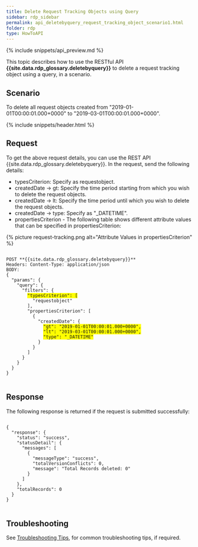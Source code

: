 ```yaml
---
title: Delete Request Tracking Objects using Query
sidebar: rdp_sidebar 
permalink: api_deletebyquery_request_tracking_object_scenario1.html
folder: rdp
type: HowToAPI
---
```


{% include snippets/api_preview.md %}

This topic describes how to use the RESTful API **{{site.data.rdp_glossary.deletebyquery}}** to delete a request tracking object using a query, in a scenario.

## Scenario

To delete all request objects created from "2019-01-01T00:00:01.000+0000" to "2019-03-01T00:00:01.000+0000".

{% include snippets/header.html %}

## Request

To get the above request details, you can use the REST API {{site.data.rdp_glossary.deletebyquery}}. In the request, send the following details:

* typesCriterion: Specify as requestobject.
* createdDate -> gt: Specify the time period starting from which you wish to delete the request objects.
* createdDate -> lt: Specify the time period until which you wish to delete the request objects.
* createdDate -> type: Specify as "_DATETIME".
* propertiesCriterion - The following table shows different attribute values that can be specified in propertiesCriterion:

{% picture request-tracking.png alt="Attribute Values in propertiesCriterion" %}

<pre>
<code>
POST **{{site.data.rdp_glossary.deletebyquery}}**
Headers: Content-Type: application/json
BODY: 
{
  "params": {
    "query": {
      "filters": {
        <span style="background-color: #FFFF00">"typesCriterion": [</span>
          "requestobject"
        ],
        "propertiesCriterion": [
          {
            "createdDate": {
              <span style="background-color: #FFFF00">"gt": "2019-01-01T00:00:01.000+0000",</span>
              <span style="background-color: #FFFF00">"lt": "2019-03-01T00:00:01.000+0000",</span>
              <span style="background-color: #FFFF00">"type": "_DATETIME"</span>
            }
          }
        ]
      }
    }
  }
}
</code>
</pre> 

## Response

The following response is returned if the request is submitted successfully:

<pre>
<code>
{
  "response": {
    "status": "success",
    "statusDetail": {
      "messages": [
        {
          "messageType": "success",
          "totalVersionConflicts": 0,
          "message": "Total Records deleted: 0"
        }
      ]
    },
    "totalRecords": 0
  }
}
</code>
</pre>

## Troubleshooting

See [Troubleshooting Tips](api_troubleshooting_tips.html), for common troubleshooting tips, if required.
